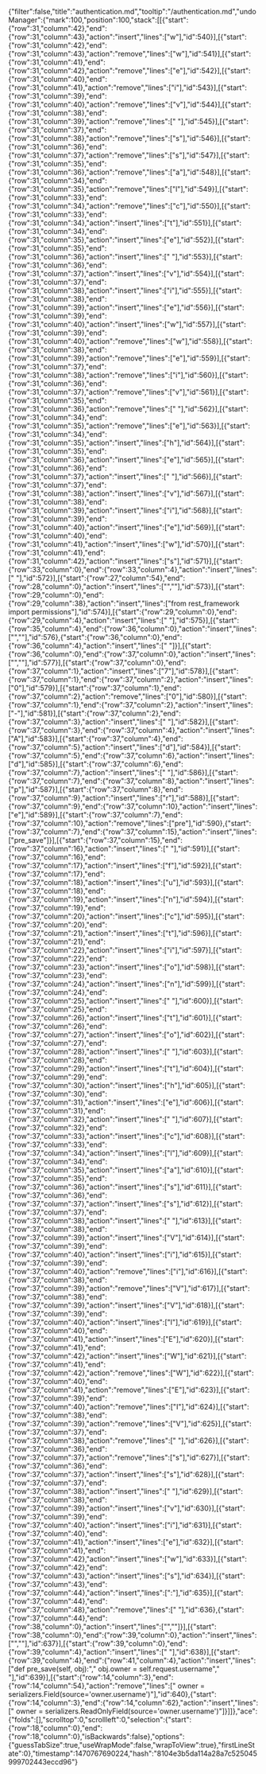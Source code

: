 {"filter":false,"title":"authentication.md","tooltip":"/authentication.md","undoManager":{"mark":100,"position":100,"stack":[[{"start":{"row":31,"column":42},"end":{"row":31,"column":43},"action":"insert","lines":["w"],"id":540}],[{"start":{"row":31,"column":42},"end":{"row":31,"column":43},"action":"remove","lines":["w"],"id":541}],[{"start":{"row":31,"column":41},"end":{"row":31,"column":42},"action":"remove","lines":["e"],"id":542}],[{"start":{"row":31,"column":40},"end":{"row":31,"column":41},"action":"remove","lines":["i"],"id":543}],[{"start":{"row":31,"column":39},"end":{"row":31,"column":40},"action":"remove","lines":["v"],"id":544}],[{"start":{"row":31,"column":38},"end":{"row":31,"column":39},"action":"remove","lines":[" "],"id":545}],[{"start":{"row":31,"column":37},"end":{"row":31,"column":38},"action":"remove","lines":["s"],"id":546}],[{"start":{"row":31,"column":36},"end":{"row":31,"column":37},"action":"remove","lines":["s"],"id":547}],[{"start":{"row":31,"column":35},"end":{"row":31,"column":36},"action":"remove","lines":["a"],"id":548}],[{"start":{"row":31,"column":34},"end":{"row":31,"column":35},"action":"remove","lines":["l"],"id":549}],[{"start":{"row":31,"column":33},"end":{"row":31,"column":34},"action":"remove","lines":["c"],"id":550}],[{"start":{"row":31,"column":33},"end":{"row":31,"column":34},"action":"insert","lines":["t"],"id":551}],[{"start":{"row":31,"column":34},"end":{"row":31,"column":35},"action":"insert","lines":["e"],"id":552}],[{"start":{"row":31,"column":35},"end":{"row":31,"column":36},"action":"insert","lines":[" "],"id":553}],[{"start":{"row":31,"column":36},"end":{"row":31,"column":37},"action":"insert","lines":["v"],"id":554}],[{"start":{"row":31,"column":37},"end":{"row":31,"column":38},"action":"insert","lines":["i"],"id":555}],[{"start":{"row":31,"column":38},"end":{"row":31,"column":39},"action":"insert","lines":["e"],"id":556}],[{"start":{"row":31,"column":39},"end":{"row":31,"column":40},"action":"insert","lines":["w"],"id":557}],[{"start":{"row":31,"column":39},"end":{"row":31,"column":40},"action":"remove","lines":["w"],"id":558}],[{"start":{"row":31,"column":38},"end":{"row":31,"column":39},"action":"remove","lines":["e"],"id":559}],[{"start":{"row":31,"column":37},"end":{"row":31,"column":38},"action":"remove","lines":["i"],"id":560}],[{"start":{"row":31,"column":36},"end":{"row":31,"column":37},"action":"remove","lines":["v"],"id":561}],[{"start":{"row":31,"column":35},"end":{"row":31,"column":36},"action":"remove","lines":[" "],"id":562}],[{"start":{"row":31,"column":34},"end":{"row":31,"column":35},"action":"remove","lines":["e"],"id":563}],[{"start":{"row":31,"column":34},"end":{"row":31,"column":35},"action":"insert","lines":["h"],"id":564}],[{"start":{"row":31,"column":35},"end":{"row":31,"column":36},"action":"insert","lines":["e"],"id":565}],[{"start":{"row":31,"column":36},"end":{"row":31,"column":37},"action":"insert","lines":[" "],"id":566}],[{"start":{"row":31,"column":37},"end":{"row":31,"column":38},"action":"insert","lines":["v"],"id":567}],[{"start":{"row":31,"column":38},"end":{"row":31,"column":39},"action":"insert","lines":["i"],"id":568}],[{"start":{"row":31,"column":39},"end":{"row":31,"column":40},"action":"insert","lines":["e"],"id":569}],[{"start":{"row":31,"column":40},"end":{"row":31,"column":41},"action":"insert","lines":["w"],"id":570}],[{"start":{"row":31,"column":41},"end":{"row":31,"column":42},"action":"insert","lines":["s"],"id":571}],[{"start":{"row":33,"column":0},"end":{"row":33,"column":4},"action":"insert","lines":["    "],"id":572}],[{"start":{"row":27,"column":54},"end":{"row":28,"column":0},"action":"insert","lines":["",""],"id":573}],[{"start":{"row":29,"column":0},"end":{"row":29,"column":38},"action":"insert","lines":["from rest_framework import permissions"],"id":574}],[{"start":{"row":29,"column":0},"end":{"row":29,"column":4},"action":"insert","lines":["    "],"id":575}],[{"start":{"row":35,"column":4},"end":{"row":36,"column":0},"action":"insert","lines":["",""],"id":576},{"start":{"row":36,"column":0},"end":{"row":36,"column":4},"action":"insert","lines":["    "]}],[{"start":{"row":36,"column":0},"end":{"row":37,"column":0},"action":"insert","lines":["",""],"id":577}],[{"start":{"row":37,"column":0},"end":{"row":37,"column":1},"action":"insert","lines":["7"],"id":578}],[{"start":{"row":37,"column":1},"end":{"row":37,"column":2},"action":"insert","lines":["0"],"id":579}],[{"start":{"row":37,"column":1},"end":{"row":37,"column":2},"action":"remove","lines":["0"],"id":580}],[{"start":{"row":37,"column":1},"end":{"row":37,"column":2},"action":"insert","lines":["-"],"id":581}],[{"start":{"row":37,"column":2},"end":{"row":37,"column":3},"action":"insert","lines":[" "],"id":582}],[{"start":{"row":37,"column":3},"end":{"row":37,"column":4},"action":"insert","lines":["A"],"id":583}],[{"start":{"row":37,"column":4},"end":{"row":37,"column":5},"action":"insert","lines":["d"],"id":584}],[{"start":{"row":37,"column":5},"end":{"row":37,"column":6},"action":"insert","lines":["d"],"id":585}],[{"start":{"row":37,"column":6},"end":{"row":37,"column":7},"action":"insert","lines":[" "],"id":586}],[{"start":{"row":37,"column":7},"end":{"row":37,"column":8},"action":"insert","lines":["p"],"id":587}],[{"start":{"row":37,"column":8},"end":{"row":37,"column":9},"action":"insert","lines":["r"],"id":588}],[{"start":{"row":37,"column":9},"end":{"row":37,"column":10},"action":"insert","lines":["e"],"id":589}],[{"start":{"row":37,"column":7},"end":{"row":37,"column":10},"action":"remove","lines":["pre"],"id":590},{"start":{"row":37,"column":7},"end":{"row":37,"column":15},"action":"insert","lines":["pre_save"]}],[{"start":{"row":37,"column":15},"end":{"row":37,"column":16},"action":"insert","lines":[" "],"id":591}],[{"start":{"row":37,"column":16},"end":{"row":37,"column":17},"action":"insert","lines":["f"],"id":592}],[{"start":{"row":37,"column":17},"end":{"row":37,"column":18},"action":"insert","lines":["u"],"id":593}],[{"start":{"row":37,"column":18},"end":{"row":37,"column":19},"action":"insert","lines":["n"],"id":594}],[{"start":{"row":37,"column":19},"end":{"row":37,"column":20},"action":"insert","lines":["c"],"id":595}],[{"start":{"row":37,"column":20},"end":{"row":37,"column":21},"action":"insert","lines":["t"],"id":596}],[{"start":{"row":37,"column":21},"end":{"row":37,"column":22},"action":"insert","lines":["i"],"id":597}],[{"start":{"row":37,"column":22},"end":{"row":37,"column":23},"action":"insert","lines":["o"],"id":598}],[{"start":{"row":37,"column":23},"end":{"row":37,"column":24},"action":"insert","lines":["n"],"id":599}],[{"start":{"row":37,"column":24},"end":{"row":37,"column":25},"action":"insert","lines":[" "],"id":600}],[{"start":{"row":37,"column":25},"end":{"row":37,"column":26},"action":"insert","lines":["t"],"id":601}],[{"start":{"row":37,"column":26},"end":{"row":37,"column":27},"action":"insert","lines":["o"],"id":602}],[{"start":{"row":37,"column":27},"end":{"row":37,"column":28},"action":"insert","lines":[" "],"id":603}],[{"start":{"row":37,"column":28},"end":{"row":37,"column":29},"action":"insert","lines":["t"],"id":604}],[{"start":{"row":37,"column":29},"end":{"row":37,"column":30},"action":"insert","lines":["h"],"id":605}],[{"start":{"row":37,"column":30},"end":{"row":37,"column":31},"action":"insert","lines":["e"],"id":606}],[{"start":{"row":37,"column":31},"end":{"row":37,"column":32},"action":"insert","lines":[" "],"id":607}],[{"start":{"row":37,"column":32},"end":{"row":37,"column":33},"action":"insert","lines":["c"],"id":608}],[{"start":{"row":37,"column":33},"end":{"row":37,"column":34},"action":"insert","lines":["l"],"id":609}],[{"start":{"row":37,"column":34},"end":{"row":37,"column":35},"action":"insert","lines":["a"],"id":610}],[{"start":{"row":37,"column":35},"end":{"row":37,"column":36},"action":"insert","lines":["s"],"id":611}],[{"start":{"row":37,"column":36},"end":{"row":37,"column":37},"action":"insert","lines":["s"],"id":612}],[{"start":{"row":37,"column":37},"end":{"row":37,"column":38},"action":"insert","lines":[" "],"id":613}],[{"start":{"row":37,"column":38},"end":{"row":37,"column":39},"action":"insert","lines":["V"],"id":614}],[{"start":{"row":37,"column":39},"end":{"row":37,"column":40},"action":"insert","lines":["i"],"id":615}],[{"start":{"row":37,"column":39},"end":{"row":37,"column":40},"action":"remove","lines":["i"],"id":616}],[{"start":{"row":37,"column":38},"end":{"row":37,"column":39},"action":"remove","lines":["V"],"id":617}],[{"start":{"row":37,"column":38},"end":{"row":37,"column":39},"action":"insert","lines":["V"],"id":618}],[{"start":{"row":37,"column":39},"end":{"row":37,"column":40},"action":"insert","lines":["I"],"id":619}],[{"start":{"row":37,"column":40},"end":{"row":37,"column":41},"action":"insert","lines":["E"],"id":620}],[{"start":{"row":37,"column":41},"end":{"row":37,"column":42},"action":"insert","lines":["W"],"id":621}],[{"start":{"row":37,"column":41},"end":{"row":37,"column":42},"action":"remove","lines":["W"],"id":622}],[{"start":{"row":37,"column":40},"end":{"row":37,"column":41},"action":"remove","lines":["E"],"id":623}],[{"start":{"row":37,"column":39},"end":{"row":37,"column":40},"action":"remove","lines":["I"],"id":624}],[{"start":{"row":37,"column":38},"end":{"row":37,"column":39},"action":"remove","lines":["V"],"id":625}],[{"start":{"row":37,"column":37},"end":{"row":37,"column":38},"action":"remove","lines":[" "],"id":626}],[{"start":{"row":37,"column":36},"end":{"row":37,"column":37},"action":"remove","lines":["s"],"id":627}],[{"start":{"row":37,"column":36},"end":{"row":37,"column":37},"action":"insert","lines":["s"],"id":628}],[{"start":{"row":37,"column":37},"end":{"row":37,"column":38},"action":"insert","lines":[" "],"id":629}],[{"start":{"row":37,"column":38},"end":{"row":37,"column":39},"action":"insert","lines":["v"],"id":630}],[{"start":{"row":37,"column":39},"end":{"row":37,"column":40},"action":"insert","lines":["i"],"id":631}],[{"start":{"row":37,"column":40},"end":{"row":37,"column":41},"action":"insert","lines":["e"],"id":632}],[{"start":{"row":37,"column":41},"end":{"row":37,"column":42},"action":"insert","lines":["w"],"id":633}],[{"start":{"row":37,"column":42},"end":{"row":37,"column":43},"action":"insert","lines":["s"],"id":634}],[{"start":{"row":37,"column":43},"end":{"row":37,"column":44},"action":"insert","lines":[":"],"id":635}],[{"start":{"row":37,"column":44},"end":{"row":37,"column":48},"action":"remove","lines":["    "],"id":636},{"start":{"row":37,"column":44},"end":{"row":38,"column":0},"action":"insert","lines":["",""]}],[{"start":{"row":38,"column":0},"end":{"row":39,"column":0},"action":"insert","lines":["",""],"id":637}],[{"start":{"row":39,"column":0},"end":{"row":39,"column":4},"action":"insert","lines":["    "],"id":638}],[{"start":{"row":39,"column":4},"end":{"row":41,"column":4},"action":"insert","lines":["def pre_save(self, obj):","        obj.owner = self.request.username","    "],"id":639}],[{"start":{"row":14,"column":3},"end":{"row":14,"column":54},"action":"remove","lines":[" owner = serializers.Field(source='owner.username')"],"id":640},{"start":{"row":14,"column":3},"end":{"row":14,"column":62},"action":"insert","lines":[" owner = serializers.ReadOnlyField(source='owner.username')"]}]]},"ace":{"folds":[],"scrolltop":0,"scrollleft":0,"selection":{"start":{"row":18,"column":0},"end":{"row":18,"column":0},"isBackwards":false},"options":{"guessTabSize":true,"useWrapMode":false,"wrapToView":true},"firstLineState":0},"timestamp":1470767690224,"hash":"8104e3b5da114a28a7c525045999702443eccd96"}